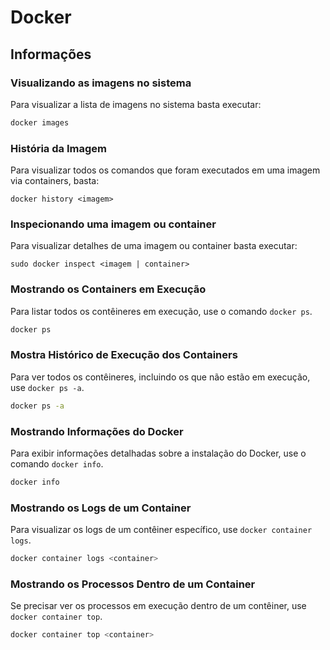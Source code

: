 # Docker 

## Informações

### Visualizando as imagens no sistema

Para visualizar a lista de imagens no sistema basta executar:

```bash
docker images
```

### História da Imagem

Para visualizar todos os comandos que foram executados em uma imagem via containers, basta:

```
docker history <imagem>
```

### Inspecionando uma imagem ou container

Para visualizar detalhes de uma imagem ou container basta executar:

```
sudo docker inspect <imagem | container>
```

### Mostrando os Containers em Execução

Para listar todos os contêineres em execução, use o comando `docker ps`.

```bash
docker ps
```

### Mostra Histórico de Execução dos Containers

Para ver todos os contêineres, incluindo os que não estão em execução, use `docker ps -a`.

```bash
docker ps -a
```

### Mostrando Informações do Docker

Para exibir informações detalhadas sobre a instalação do Docker, use o comando `docker info`.

```bash
docker info
```

### Mostrando os Logs de um Container

Para visualizar os logs de um contêiner específico, use `docker container logs`.

```bash
docker container logs <container>
```

### Mostrando os Processos Dentro de um Container

Se precisar ver os processos em execução dentro de um contêiner, use `docker container top`.

```bash
docker container top <container>
```